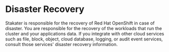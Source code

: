 # Disaster Recovery

Stakater is responsible for the recovery of Red Hat OpenShift in case of disaster. You are responsible for the recovery of the workloads that run the cluster and your applications data. If you integrate with other cloud services such as file, block, object, cloud database, logging, or audit event services, consult those services' disaster recovery information.

